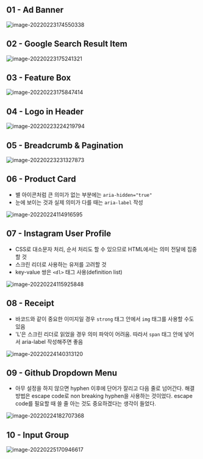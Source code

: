 ## 01 - Ad Banner

![image-20220223174550338](practice.assets/image-20220223174550338.png)

## 02 - Google Search Result Item

![image-20220223175241321](practice.assets/image-20220223175241321.png)

## 03 - Feature Box

![image-20220223175847414](practice.assets/image-20220223175847414.png)

## 04 - Logo in Header

![image-20220223224219794](practice.assets/image-20220223224219794.png)

## 05 - Breadcrumb & Pagination

![image-20220223231327873](practice.assets/image-20220223231327873.png)

## 06 - Product Card

- 별 아이콘처럼 큰 의미가 없는 부분에는 `aria-hidden="true"`
- 눈에 보이는 것과 실제 의미가 다를 때는 `aria-label` 작성

![image-20220224114916595](practice.assets/image-20220224114916595.png)

## 07 - Instagram User Profile

- CSS로 대소문자 처리, 순서 처리도 할 수 있으므로 HTML에서는 의미 전달에 집중할 것
- 스크린 리더로 사용하는 유저를 고려할 것
- key-value 쌍은 `<dl>` 태그 사용(definition list)

![image-20220224115925848](practice.assets/image-20220224115925848.png)

## 08 - Receipt

- 바코드와 같이 중요한 이미지일 경우 `strong` 태그 안에서 `img` 태그를 사용할 수도 있음
- 'L'은 스크린 리더로 읽었을 경우 의미 파악이 어려움. 따라서 `span` 태그 안에 넣어서 aria-label 작성해주면 좋음

![image-20220224140313120](practice.assets/image-20220224140313120.png)

## 09 - Github Dropdown Menu

- 아무 설정을 하지 않으면 hyphen 이후에 단어가 잘리고 다음 줄로 넘어간다. 해결 방법은 escape code로 non breaking hyphen을 사용하는 것이었다. escape code를 필요할 때 쓸 줄 아는 것도 중요하겠다는 생각이 들었다.

![image-20220224182707368](practice.assets/image-20220224182707368.png)

## 10 - Input Group

![image-20220225170946617](C:\Users\multicampus\Desktop\wonyu\works\fun-HTML\HTML훈련\practice.assets\image-20220225170946617.png)